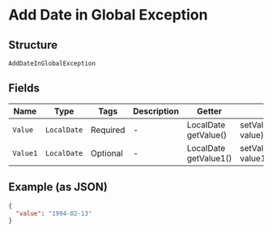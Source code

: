 
# Add Date in Global Exception

## Structure

`AddDateInGlobalException`

## Fields

| Name | Type | Tags | Description | Getter | Setter |
|  --- | --- | --- | --- | --- | --- |
| `Value` | `LocalDate` | Required | - | LocalDate getValue() | setValue(LocalDate value) |
| `Value1` | `LocalDate` | Optional | - | LocalDate getValue1() | setValue1(LocalDate value1) |

## Example (as JSON)

```json
{
  "value": "1994-02-13"
}
```

